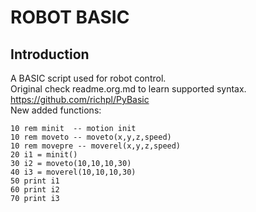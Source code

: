 # ROBOT BASIC 

## Introduction

A BASIC script used for robot control. <br>
Original check readme.org.md to learn supported syntax. <https://github.com/richpl/PyBasic> <br>
New added functions:<br>

```
10 rem minit  -- motion init
10 rem moveto -- moveto(x,y,z,speed)
10 rem movepre -- moverel(x,y,z,speed)
20 i1 = minit()
30 i2 = moveto(10,10,10,30)
40 i3 = moverel(10,10,10,30)
50 print i1
60 print i2
70 print i3
```

